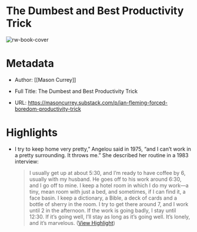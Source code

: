 # The Dumbest and Best Productivity Trick

![rw-book-cover](https://substackcdn.com/image/fetch/f_auto,q_auto:good,fl_progressive:steep/https%3A%2F%2Fsubstack-post-media.s3.amazonaws.com%2Fpublic%2Fimages%2F6703c150-d1c4-4dce-b2d8-ff722518867a_5516x5550.jpeg)

# Metadata
- Author: [[Mason Currey]]
- Full Title: The Dumbest and Best Productivity Trick

- URL: https://masoncurrey.substack.com/p/ian-fleming-forced-boredom-productivity-trick

# Highlights
- I try to keep home very pretty,” Angelou said in 1975, “and I can’t work in a pretty surrounding. It throws me.” She described her routine in a 1983 interview:
  > I usually get up at about 5:30, and I’m ready to have coffee by 6, usually with my husband. He goes off to his work around 6:30, and I go off to mine. I keep a hotel room in which I do my work—a tiny, mean room with just a bed, and sometimes, if I can find it, a face basin. I keep a dictionary, a Bible, a deck of cards and a bottle of sherry in the room. I try to get there around 7, and I work until 2 in the afternoon. If the work is going badly, I stay until 12:30. If it’s going well, I’ll stay as long as it’s going well. It’s lonely, and it’s marvelous. ([View Highlight](https://read.readwise.io/read/01hhdc5rz1f31nc49pq59x6350))
